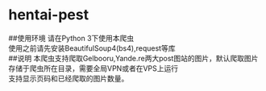 # hentai-pest
##使用环境
请在Python 3下使用本爬虫<br>
使用之前请先安装BeautifulSoup4(bs4),request等库<br>
##说明
本爬虫支持爬取Gelbooru,Yande.re两大post图站的图片，默认爬取图片存储于爬虫所在目录，需要全局VPN或者在VPS上运行<br>
支持显示页码和已经爬取的图片数量。<br>
